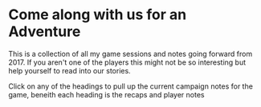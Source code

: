 # Come along with us for an Adventure

This is a collection of all my game sessions and notes going forward from 2017.
If you aren't one of the players this might not be so interesting but help yourself to read into our stories.

Click on any of the headings to pull up the current campaign notes for the game, beneith each heading is the recaps and player notes
